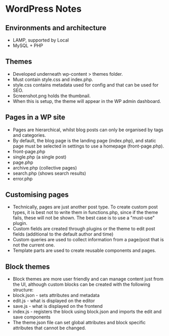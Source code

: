 # WordPress Notes

## Environments and architecture

- LAMP, supported by Local
- MySQL + PHP

## Themes

- Developed underneath wp-content > themes folder.
- Must contain style.css and index.php.
- style.css contains metadata used for config and that can be used for SEO.
- Screenshot.png holds the thumbnail.
- When this is setup, the theme will appear in the WP admin dashboard.

## Pages in a WP site

- Pages are hierarchical, whilst blog posts can only be organised by tags and categories.
- By default, the blog page is the landing page (index.php), and static page must be selected in settings to use a homepage (front-page.php).
- front-page.php
- single.php (a single post)
- page.php
- archive.php (collective pages)
- search.php (shows search results)
- error.php

## Customising pages

- Technically, pages are just another post type. To create custom post types, it is best not to write them in functions.php, since if the theme fails, these will not be shown. The best case is to use a "must-use" plugin.
- Custom fields are created through plugins or the theme to edit post fields (additional to the default author and time)
- Custom queries are used to collect information from a page/post that is not the current one.
- Template parts are used to create reusable components and pages.

## Block themes

- Block themes are more user friendly and can manage content just from the UI, although custom blocks can be created with the following structure:
- block.json - sets attributes and metadata
- edit.js - what is displayed on the editor
- save.js - what is displayed on the frontend
- index.js - registers the block using block.json and imports the edit and save components
- The theme.json file can set global attributes and block specific attributes that cannot be changed.
